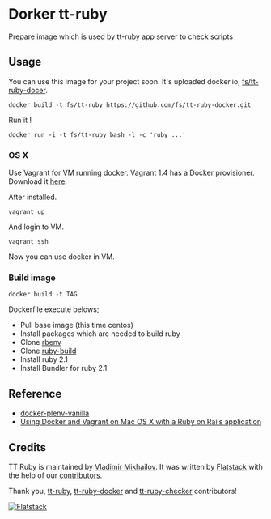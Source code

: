 # Dorker tt-ruby

Prepare image which is used by tt-ruby app server to check
scripts

## Usage

You can use this image for your project soon.
It's uploaded docker.io, [fs/tt-ruby-docer](https://github.com/fs/tt-ruby-docker).

```
docker build -t fs/tt-ruby https://github.com/fs/tt-ruby-docker.git
```

Run it !

```
docker run -i -t fs/tt-ruby bash -l -c 'ruby ...'
```

### OS X

Use Vagrant for VM running docker. Vagrant 1.4 has a Docker provisioner.
Download it [here](http://www.vagrantup.com/downloads.html).

After installed.

```
vagrant up
```

And login to VM.

```
vagrant ssh
```

Now you can use docker in VM.

### Build image

```
docker build -t TAG .
```

Dockerfile execute belows;

- Pull base image (this time centos)
- Install packages which are needed to build ruby
- Clone [rbenv](https://github.com/sstephenson/rbenv)
- Clone [ruby-build](https://github.com/sstephenson/ruby-build)
- Install ruby 2.1
- Install Bundler for ruby 2.1

## Reference

- [docker-plenv-vanilla](https://github.com/miyagawa/docker-plenv-vanilla)
- [Using Docker and Vagrant on Mac OS X with a Ruby on Rails application](http://blog.powpark.com/2013/11/11/using-docker-and-vagrant-on-mac-osx-for-a-ruby-on-rails-app/)

## Credits

TT Ruby is maintained by  [Vladimir
Mikhailov](https://github.com/VladimirMikhailov).
It was written by [Flatstack](http://www.flatstack.com) with the help of
our
[contributors](http://github.com/fs/tt-ruby-docker/contributors).

Thank you, [tt-ruby](https://github.com/fs/tt-ruby/contributors),
[tt-ruby-docker](https://github.com/fs/tt-ruby-docker/contributors) and
[tt-ruby-checker](https://github.com/fs/tt-ruby-checker/contributors)
contributors!

[![Flatstack](http://www.flatstack.com/assets/images/logo.png)](http://www.flatstack.com)
